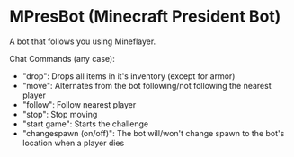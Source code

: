 # MPresBot (Minecraft President Bot)

A bot that follows you using Mineflayer.

Chat Commands (any case):
  - "drop": Drops all items in it's inventory (except for armor)
  - "move": Alternates from the bot following/not following the nearest player
  - "follow": Follow nearest player
  - "stop": Stop moving
  - "start game": Starts the challenge
  - "changespawn (on/off)": The bot will/won't change spawn to the bot's location when a player dies
